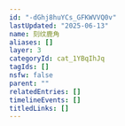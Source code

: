 ```yaml
---
id: "-dGhj8huYCs_GFKWVVQ0v"
lastUpdated: "2025-06-13"
name: 刻纹鹿角
aliases: []
layer: 3
categoryId: cat_1YBqIhJq
tagIds: []
nsfw: false
parent: ""
relatedEntries: []
timelineEvents: []
titledLinks: []
---
```


